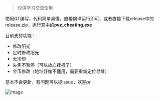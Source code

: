 > 仅供学习交流使用

使用QT编写，代码简单易懂，直接编译运行即可，或者直接下载release中的release.zip，运行其中的**pvz_cheating.exe**

目前支持功能：
- 修改阳光
- 定时修改阳光
- 无冷却
- 失焦不暂停（可以放心挂机了）
- 金币修改（地址好像不适用，需要重新定位寻址）

基本不会更新，有问题可以提issue，欢迎pr

![image](https://github.com/ZJamss/PVZ_Cheating/assets/76551468/d07abb65-8966-4722-9447-b64f7a9d8933)



